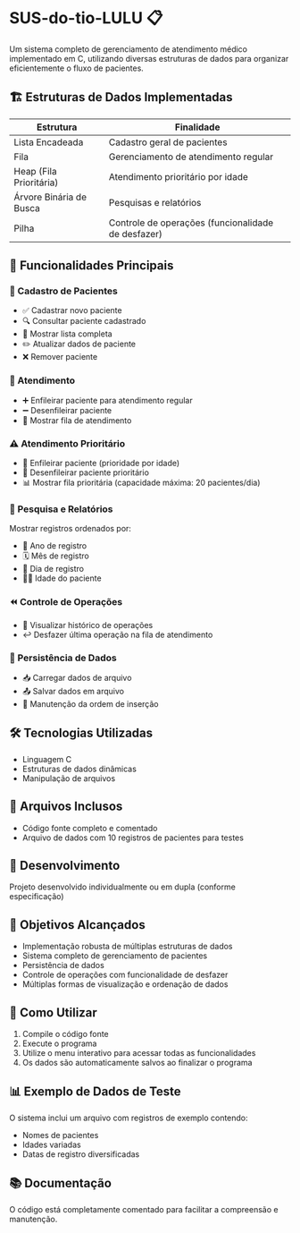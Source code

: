 # SUS-do-tio-LULU 📋

Um sistema completo de gerenciamento de atendimento médico implementado em C, utilizando diversas estruturas de dados para organizar eficientemente o fluxo de pacientes.

## 🏗️ Estruturas de Dados Implementadas

| Estrutura                  | Finalidade                                  |
|----------------------------|--------------------------------------------|
| Lista Encadeada            | Cadastro geral de pacientes                |
| Fila                       | Gerenciamento de atendimento regular       |
| Heap (Fila Prioritária)    | Atendimento prioritário por idade          |
| Árvore Binária de Busca    | Pesquisas e relatórios                     |
| Pilha                      | Controle de operações (funcionalidade de desfazer) |

## 🚀 Funcionalidades Principais

### 👥 Cadastro de Pacientes
- ✅ Cadastrar novo paciente
- 🔍 Consultar paciente cadastrado
- 📜 Mostrar lista completa
- ✏️ Atualizar dados de paciente
- ❌ Remover paciente

### 🏥 Atendimento
- ➕ Enfileirar paciente para atendimento regular
- ➖ Desenfileirar paciente
- 👀 Mostrar fila de atendimento

### ⚠️ Atendimento Prioritário
- 🔼 Enfileirar paciente (prioridade por idade)
- 🔽 Desenfileirar paciente prioritário
- 📊 Mostrar fila prioritária (capacidade máxima: 20 pacientes/dia)

### 🔎 Pesquisa e Relatórios
Mostrar registros ordenados por:
- 📅 Ano de registro
- 🗓️ Mês de registro
- 📆 Dia de registro
- 👴👶 Idade do paciente

### ⏪ Controle de Operações
- 📜 Visualizar histórico de operações
- ↩️ Desfazer última operação na fila de atendimento

### 💾 Persistência de Dados
- 📥 Carregar dados de arquivo
- 📤 Salvar dados em arquivo
- 🔄 Manutenção da ordem de inserção

## 🛠️ Tecnologias Utilizadas
- Linguagem C
- Estruturas de dados dinâmicas
- Manipulação de arquivos

## 📂 Arquivos Inclusos
- Código fonte completo e comentado
- Arquivo de dados com 10 registros de pacientes para testes

## 👥 Desenvolvimento
Projeto desenvolvido individualmente ou em dupla (conforme especificação)

## 🎯 Objetivos Alcançados
- Implementação robusta de múltiplas estruturas de dados
- Sistema completo de gerenciamento de pacientes
- Persistência de dados
- Controle de operações com funcionalidade de desfazer
- Múltiplas formas de visualização e ordenação de dados

## 📝 Como Utilizar
1. Compile o código fonte
2. Execute o programa
3. Utilize o menu interativo para acessar todas as funcionalidades
4. Os dados são automaticamente salvos ao finalizar o programa

## 📊 Exemplo de Dados de Teste
O sistema inclui um arquivo com registros de exemplo contendo:
- Nomes de pacientes
- Idades variadas
- Datas de registro diversificadas

## 📚 Documentação
O código está completamente comentado para facilitar a compreensão e manutenção.
